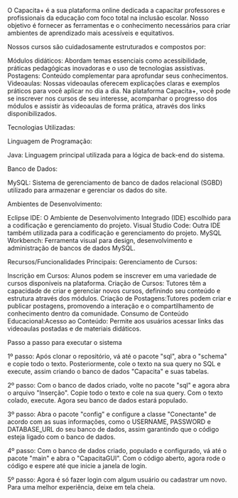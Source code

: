 O Capacita+ é a sua plataforma online dedicada a capacitar professores e profissionais da educação com foco total na inclusão escolar. Nosso objetivo é fornecer as ferramentas e o conhecimento necessários 
para criar ambientes de aprendizado mais acessíveis e equitativos.

Nossos cursos são cuidadosamente estruturados e compostos por:

Módulos didáticos: Abordam temas essenciais como acessibilidade, práticas pedagógicas inovadoras e o uso de tecnologias assistivas.
Postagens: Conteúdo complementar para aprofundar seus conhecimentos.
Videoaulas: Nossas videoaulas oferecem explicações claras e exemplos práticos para você aplicar no dia a dia. Na plataforma Capacita+, você pode se inscrever nos cursos de seu interesse, acompanhar
o progresso dos módulos e assistir às videoaulas de forma prática, através dos links disponibilizados.

Tecnologias Utilizadas:

Linguagem de Programação:

Java: Linguagem principal utilizada para a lógica de back-end do sistema.

Banco de Dados:

MySQL: Sistema de gerenciamento de banco de dados relacional (SGBD) utilizado para armazenar e gerenciar os dados do site.

Ambientes de Desenvolvimento:

Eclipse IDE: O Ambiente de Desenvolvimento Integrado (IDE) escolhido para a codificação e gerenciamento do projeto.
Visual Studio Code: Outra IDE também utilizada para a codificação e gerenciamento do projeto.
MySQL Workbench: Ferramenta visual para design, desenvolvimento e administração de bancos de dados MySQL.

Recursos/Funcionalidades Principais:
Gerenciamento de Cursos:

Inscrição em Cursos: Alunos podem se inscrever em uma variedade de cursos disponíveis na plataforma.
Criação de Cursos: Tutores têm a capacidade de criar e gerenciar novos cursos, definindo seu conteúdo e estrutura através dos módulos.
Criação de Postagens:Tutores podem criar e publicar postagens, promovendo a interação e o compartilhamento de conhecimento dentro da comunidade.
Consumo de Conteúdo Educacional:Acesso ao Conteúdo: Permite aos usuários acessar links das videoaulas postadas e de materiais didáticos.

Passo a passo para executar o sistema

1º passo:
Após clonar o repositório, vá até o pacote "sql", abra o "schema" e copie todo o texto. Posteriormente, cole o texto na sua query no SQL e execute, assim criando o banco de dados "Capacita" e suas tabelas.

2º passo:
Com o banco de dados criado, volte no pacote "sql" e agora abra o arquivo "Inserção". Copie todo o texto e cole na sua query. Com o texto colado, execute. Agora seu banco de dados estará populado.

3º passo:
Abra o pacote "config" e configure a classe "Conectante" de acordo com as suas informações, como o USERNAME, PASSWORD e DATABASE_URL do seu banco de dados, assim garantindo que o código esteja ligado com o banco de dados.

4º passo:
Com o banco de dados criado, populado e configurado, vá até o pacote "main" e abra o "CapacitaGUI". Com o código aberto, agora rode o código e espere até que inicie a janela de login.

5º passo:
Agora é só fazer login com algum usuário ou cadastrar um novo.
Para uma melhor experiência, deixe em tela cheia.
